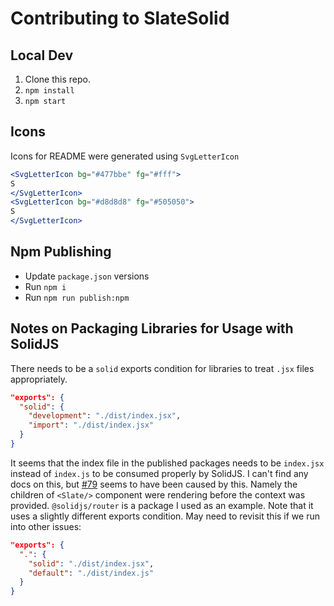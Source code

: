 # Contributing to SlateSolid

## Local Dev

1. Clone this repo.
1. `npm install`
1. `npm start`

## Icons

Icons for README were generated using `SvgLetterIcon`

```jsx
<SvgLetterIcon bg="#477bbe" fg="#fff">
S
</SvgLetterIcon>
<SvgLetterIcon bg="#d8d8d8" fg="#505050">
S
</SvgLetterIcon>
```

## Npm Publishing

- Update `package.json` versions
- Run `npm i`
- Run `npm run publish:npm`

## Notes on Packaging Libraries for Usage with SolidJS

There needs to be a `solid` exports condition for libraries to treat `.jsx` files appropriately.

```json
"exports": {
  "solid": {
    "development": "./dist/index.jsx",
    "import": "./dist/index.jsx"
  }
}
```

It seems that the index file in the published packages needs to be `index.jsx` instead of `index.js` to be consumed properly by SolidJS. I can't find any docs on this, but [#79](https://github.com/slate-solid/slate-solid/issues/79) seems to have been caused by this. Namely the children of `<Slate/>` component were rendering before the context was provided. `@solidjs/router` is a package I used as an example. Note that it uses a slightly different exports condition. May need to revisit this if we run into other issues:

```json
"exports": {
  ".": {
    "solid": "./dist/index.jsx",
    "default": "./dist/index.js"
  }
}
```
